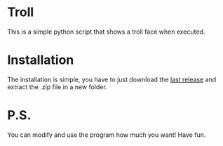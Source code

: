 # Troll
This is a simple python script that shows a troll face when executed.

# Installation
The installation is simple, you have to just download the [last release](https://github.com/ImAWildDogg/Troll/releases/) and extract the .zip file in a new folder.

# P.S.
You can modify and use the program how much you want! Have fun.
